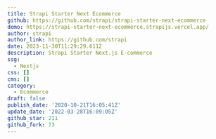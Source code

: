 ```yaml
---
title: Strapi Starter Next Ecommerce
github: https://github.com/strapi/strapi-starter-next-ecommerce
demo: https://strapi-starter-next-ecommerce.strapijs.vercel.app/
author: strapi
author_link: https://github.com/strapi
date: 2023-11-30T11:29:29.611Z
description: Strapi Starter Next.js E-commerce
ssg:
  - Nextjs
css: []
cms: []
category:
  - Ecommerce
draft: false
publish_date: '2020-10-21T16:05:41Z'
update_date: '2022-03-28T16:09:05Z'
github_star: 211
github_fork: 73
---
```

